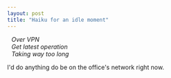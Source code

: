 ```yaml
---
layout: post
title: "Haiku for an idle moment"
---
```


<p style="margin: 10px;"><em>Over VPN<br /> Get latest operation<br /> Taking way too long </em></p>


  
<p>I'd do anything do be on the office's network right now.</p>


 
